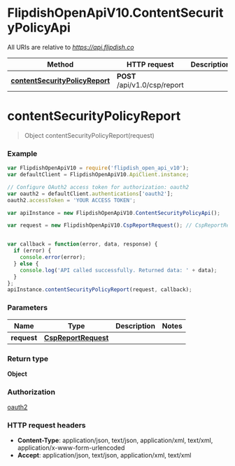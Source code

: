 # FlipdishOpenApiV10.ContentSecurityPolicyApi

All URIs are relative to *https://api.flipdish.co*

Method | HTTP request | Description
------------- | ------------- | -------------
[**contentSecurityPolicyReport**](ContentSecurityPolicyApi.md#contentSecurityPolicyReport) | **POST** /api/v1.0/csp/report | 


<a name="contentSecurityPolicyReport"></a>
# **contentSecurityPolicyReport**
> Object contentSecurityPolicyReport(request)



### Example
```javascript
var FlipdishOpenApiV10 = require('flipdish_open_api_v10');
var defaultClient = FlipdishOpenApiV10.ApiClient.instance;

// Configure OAuth2 access token for authorization: oauth2
var oauth2 = defaultClient.authentications['oauth2'];
oauth2.accessToken = 'YOUR ACCESS TOKEN';

var apiInstance = new FlipdishOpenApiV10.ContentSecurityPolicyApi();

var request = new FlipdishOpenApiV10.CspReportRequest(); // CspReportRequest | 


var callback = function(error, data, response) {
  if (error) {
    console.error(error);
  } else {
    console.log('API called successfully. Returned data: ' + data);
  }
};
apiInstance.contentSecurityPolicyReport(request, callback);
```

### Parameters

Name | Type | Description  | Notes
------------- | ------------- | ------------- | -------------
 **request** | [**CspReportRequest**](CspReportRequest.md)|  | 

### Return type

**Object**

### Authorization

[oauth2](../README.md#oauth2)

### HTTP request headers

 - **Content-Type**: application/json, text/json, application/xml, text/xml, application/x-www-form-urlencoded
 - **Accept**: application/json, text/json, application/xml, text/xml

